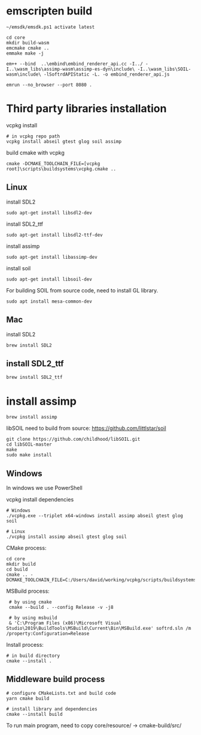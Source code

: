 # emscripten build

```
~/emsdk/emsdk.ps1 activate latest

cd core
mkdir build-wasm
emcmake cmake ..
emmake make -j

em++ --bind  ..\embind\embind_renderer_api.cc -I../ -I..\wasm_libs\assimp-wasm\assimp-es-dyn\include\ -I..\wasm_libs\SOIL-wasm\include\ -lSoftrdAPIStatic -L. -o embind_renderer_api.js

emrun --no_browser --port 8080 .

```



# Third party libraries installation

vcpkg install
```
# in vcpkg repo path
vcpkg install abseil gtest glog soil assimp
```

build cmake with vcpkg
```
cmake -DCMAKE_TOOLCHAIN_FILE=[vcpkg root]\scripts\buildsystems\vcpkg.cmake ..
```

## Linux

install SDL2
```
sudo apt-get install libsdl2-dev
```

install SDL2_ttf
```
sudo apt-get install libsdl2-ttf-dev
```

install assimp
```
sudo apt-get install libassimp-dev
```

install soil
```
sudo apt-get install libsoil-dev
```

For building SOIL from source code, need to install GL library.
```
sudo apt install mesa-common-dev
```

## Mac

install SDL2
```
brew install SDL2
```

## install SDL2_ttf
```
brew install SDL2_ttf
```

# install assimp
```
brew install assimp
```


libSOIL need to build from source: https://github.com/littlstar/soil
```
git clone https://github.com/childhood/libSOIL.git
cd libSOIL-master
make 
sudo make install
```

## Windows

In windows we use PowerShell

vcpkg install dependencies
```
# Windows
./vcpkg.exe --triplet x64-windows install assimp abseil gtest glog soil 

# Linux
./vcpkg install assimp abseil gtest glog soil 
```

CMake process:
```
cd core
mkdir build
cd build
cmake .. -DCMAKE_TOOLCHAIN_FILE=C:/Users/david/working/vcpkg/scripts/buildsystems/vcpkg.cmake    
```

MSBuild process:
```
 # by using cmake 
 cmake --build . --config Release -v -j8

 # by using msbuild
 & 'C:\Program Files (x86)\Microsoft Visual Studio\2019\BuildTools\MSBuild\Current\Bin\MSBuild.exe' softrd.sln /m /property:Configuration=Release
```

Install process:
```
# in build directory
cmake --install .
```

## Middleware build process
```
# configure CMakeLists.txt and build code
yarn cmake build  

# install library and dependencies
cmake --install build    

```


To run main program, need to copy core/resource/ -> cmake-build/src/
